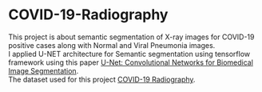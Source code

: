 # COVID-19-Radiography
This project is about semantic segmentation of X-ray images for COVID-19 positive cases along with Normal and Viral Pneumonia images.<br>
I applied U-NET architecture for Semantic segmentation using tensorflow framework using this paper [U-Net: Convolutional Networks for Biomedical Image Segmentation](https://arxiv.org/abs/1505.04597).<br>
The dataset used for this project [COVID-19 Radiography](https://www.kaggle.com/datasets/tawsifurrahman/covid19-radiography-database).<br>
